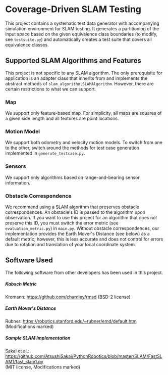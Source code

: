 # Coverage-Driven SLAM Testing

This project contains a systematic test data generator with accompanying simulation environment for SLAM testing. It generates a partitioning of the input space based on the given equivalence class boundaries (to modify, see ``testsuite.py``) and automatically creates a test suite that covers all equivalence classes.

## Supported SLAM Algorithms and Features

This project is not specific to any SLAM algorithm. The only prerequisite for application is an adapter class that inherits from and implements the abstract methods of ``slam_algorithm.SLAMAlgorithm``. However, there are certain restrictions to what we can support.

### Map

We support only feature-based map. For simplicity, all maps are squares of a given side length and all features are point locations.

### Motion Model

We support both odometry and velocity motion models. To switch from one to the other, switch around the methods for test case generation implemented in ``generate_testcase.py``.

### Sensors

We support only algorithms based on range-and-bearing sensor information.

### Obstacle Correspondence

We recommend using a SLAM algorithm that preserves obstacle correspondences. An obstacle's ID is passed to the algorithm upon observation. If you want to use this project for an algorithm that does not preserve this ID, you must switch the error metric (see ``evaluation_metric.py``) in ``main.py``. Without obstacle correspondences, our implementation provides the Earth Mover's Distance (see below) as a default metric; however, this is less accurate and does not control for errors due to rotation and translation of your local coordinate system.

## Software Used

The following software from other developers has been used in this project.

##### Kabsch Metric
Kromann: https://github.com/charnley/rmsd
(BSD-2 license)

##### Earth Mover's Distance
Rubner: https://robotics.stanford.edu/~rubner/emd/default.htm <br>
(Modifications marked)

##### Sample SLAM Implementation
Sakai et al.: https://github.com/AtsushiSakai/PythonRobotics/blob/master/SLAM/FastSLAM1/fast_slam1.py <br>
(MIT license, Modifications marked)
